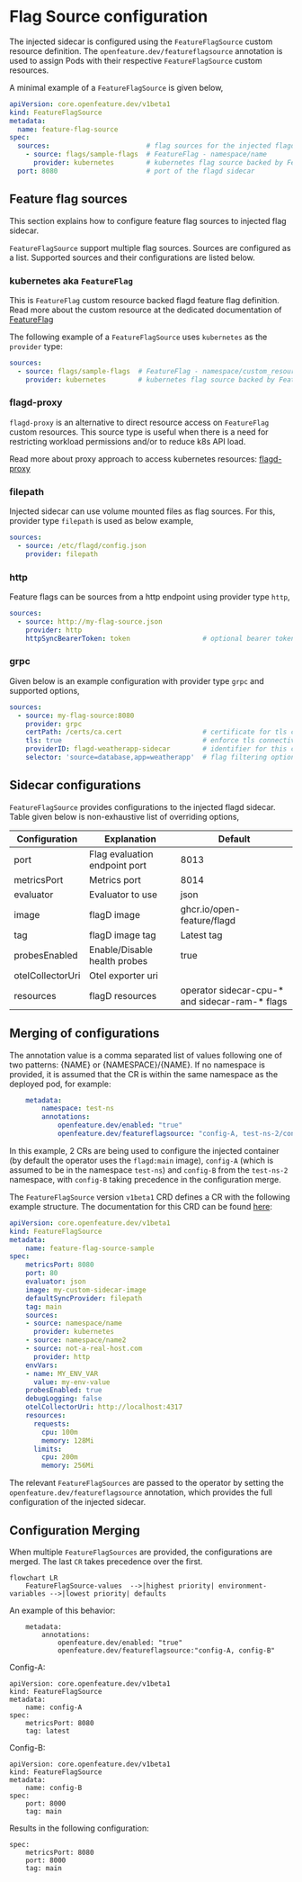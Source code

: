 # Flag Source configuration

The injected sidecar is configured using the `FeatureFlagSource` custom resource definition. 
The `openfeature.dev/featureflagsource` annotation is used to assign Pods with their respective `FeatureFlagSource` custom resources.

A minimal example of a `FeatureFlagSource` is given below,

```yaml
apiVersion: core.openfeature.dev/v1beta1
kind: FeatureFlagSource
metadata:
  name: feature-flag-source
spec:
  sources:                        # flag sources for the injected flagd
    - source: flags/sample-flags  # FeatureFlag - namespace/name
      provider: kubernetes        # kubernetes flag source backed by FeatureFlag custom resource
  port: 8080                      # port of the flagd sidecar
```

## Feature flag sources

This section explains how to configure feature flag sources to injected flag sidecar.

`FeatureFlagSource` support multiple flag sources. Sources are configured as a list.
Supported sources and their configurations are listed below.

### kubernetes aka `FeatureFlag`

This is `FeatureFlag` custom resource backed flagd feature flag definition.
Read more about the custom resource at the dedicated documentation of [FeatureFlag](./feature_flag.md)

The following example of a `FeatureFlagSource` uses `kubernetes` as the `provider` type:

```yaml
sources:                        
  - source: flags/sample-flags  # FeatureFlag - namespace/custom_resource_name
    provider: kubernetes        # kubernetes flag source backed by FeatureFlag custom resource
```

### flagd-proxy

`flagd-proxy` is an alternative to direct resource access on `FeatureFlag` custom resources.
This source type is useful when there is a need for restricting workload permissions and/or to reduce k8s API load.

Read more about proxy approach to access kubernetes resources: [flagd-proxy](./flagd_proxy.md)

### filepath

Injected sidecar can use volume mounted files as flag sources. 
For this, provider type `filepath` is used as below example,

```yaml
sources:                        
  - source: /etc/flagd/config.json 
    provider: filepath          
```

### http

Feature flags can be sources from a http endpoint using provider type `http`,

```yaml
sources:
  - source: http://my-flag-source.json
    provider: http
    httpSyncBearerToken: token                  # optional bearer token for the http connection
```

### grpc

Given below is an example configuration with provider type `grpc` and supported options, 

```yaml
sources:                        
  - source: my-flag-source:8080
    provider: grpc
    certPath: /certs/ca.cert                    # certificate for tls connectivity
    tls: true                                   # enforce tls connectivity
    providerID: flagd-weatherapp-sidecar        # identifier for this connection 
    selector: 'source=database,app=weatherapp'  # flag filtering options
```

## Sidecar configurations

`FeatureFlagSource` provides configurations to the injected flagd sidecar.
Table given below is non-exhaustive list of overriding options,

| Configuration    | Explanation                   | Default                                        |
|------------------|-------------------------------|------------------------------------------------|
| port             | Flag evaluation endpoint port | 8013                                           |
| metricsPort      | Metrics port                  | 8014                                           |
| evaluator        | Evaluator to use              | json                                           |
| image            | flagD image                   | ghcr.io/open-feature/flagd                     |
| tag              | flagD image tag               | Latest tag                                     |
| probesEnabled    | Enable/Disable health probes  | true                                           |
| otelCollectorUri | Otel exporter uri             |                                                |
| resources        | flagD resources               | operator sidecar-cpu-* and sidecar-ram-* flags |

## Merging of configurations

The annotation value is a comma separated list of values following one of two patterns: {NAME} or {NAMESPACE}/{NAME}. 
If no namespace is provided, it is assumed that the CR is within the same namespace as the deployed pod, for example:

```yaml
    metadata:
        namespace: test-ns
        annotations:
            openfeature.dev/enabled: "true"
            openfeature.dev/featureflagsource: "config-A, test-ns-2/config-B"
```

In this example, 2 CRs are being used to configure the injected container (by default the operator uses the `flagd:main` image), `config-A` (which is assumed to be in the namespace `test-ns`) and `config-B` from the `test-ns-2` namespace, with `config-B` taking precedence in the configuration merge.

The `FeatureFlagSource` version `v1beta1` CRD defines a CR with the following example structure.
The documentation for this CRD can be found
[here](crds.md#featureflagsource):

```yaml
apiVersion: core.openfeature.dev/v1beta1
kind: FeatureFlagSource
metadata:
    name: feature-flag-source-sample
spec:
    metricsPort: 8080
    port: 80
    evaluator: json
    image: my-custom-sidecar-image
    defaultSyncProvider: filepath
    tag: main
    sources:
    - source: namespace/name
      provider: kubernetes
    - source: namespace/name2
    - source: not-a-real-host.com
      provider: http
    envVars:
    - name: MY_ENV_VAR
      value: my-env-value
    probesEnabled: true
    debugLogging: false
    otelCollectorUri: http://localhost:4317
    resources:
      requests:
        cpu: 100m
        memory: 128Mi
      limits:
        cpu: 200m
        memory: 256Mi
```

The relevant `FeatureFlagSources` are passed to the operator by setting the `openfeature.dev/featureflagsource` annotation, which provides the full configuration of the injected sidecar.

## Configuration Merging

When multiple `FeatureFlagSources` are provided, the configurations are merged. The last `CR` takes precedence over the first. 


```mermaid
flowchart LR
    FeatureFlagSource-values  -->|highest priority| environment-variables -->|lowest priority| defaults
```


An example of this behavior:
```
    metadata:
        annotations:
            openfeature.dev/enabled: "true"
            openfeature.dev/featureflagsource:"config-A, config-B"
```
Config-A:
```
apiVersion: core.openfeature.dev/v1beta1
kind: FeatureFlagSource
metadata:
    name: config-A
spec:
    metricsPort: 8080
    tag: latest
```
Config-B:
```
apiVersion: core.openfeature.dev/v1beta1
kind: FeatureFlagSource
metadata:
    name: config-B
spec:
    port: 8000
    tag: main
```
Results in the following configuration:
```
spec:
    metricsPort: 8080
    port: 8000
    tag: main
```
